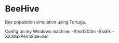 BeeHive
=======

Bee population simulation using Tortuga.

Config on my Windows machine: -Xmx1200m -Xss6k -XX:MaxPermSize=8m